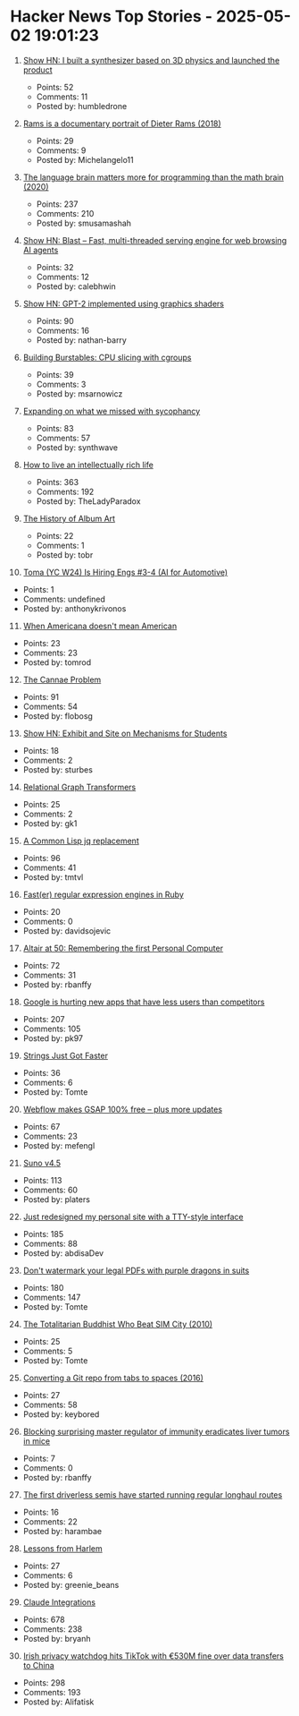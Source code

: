 # Hacker News Top Stories - 2025-05-02 19:01:23

1. [Show HN: I built a synthesizer based on 3D physics and launched the product](https://anukari.com)
   - Points: 52
   - Comments: 11
   - Posted by: humbledrone

2. [Rams is a documentary portrait of Dieter Rams (2018)](https://www.hustwit.com/rams)
   - Points: 29
   - Comments: 9
   - Posted by: Michelangelo11

3. [The language brain matters more for programming than the math brain (2020)](https://massivesci.com/articles/programming-math-language-python-women-in-science/)
   - Points: 237
   - Comments: 210
   - Posted by: smusamashah

4. [Show HN: Blast – Fast, multi-threaded serving engine for web browsing AI agents](https://github.com/stanford-mast/blast)
   - Points: 32
   - Comments: 12
   - Posted by: calebhwin

5. [Show HN: GPT-2 implemented using graphics shaders](https://github.com/nathan-barry/gpt2-webgl)
   - Points: 90
   - Comments: 16
   - Posted by: nathan-barry

6. [Building Burstables: CPU slicing with cgroups](https://www.ubicloud.com/blog/building-burstables-cpu-slicing-with-cgroups)
   - Points: 39
   - Comments: 3
   - Posted by: msarnowicz

7. [Expanding on what we missed with sycophancy](https://openai.com/index/expanding-on-sycophancy/)
   - Points: 83
   - Comments: 57
   - Posted by: synthwave

8. [How to live an intellectually rich life](https://utsavmamoria.substack.com/p/how-to-live-an-intellectually-rich)
   - Points: 363
   - Comments: 192
   - Posted by: TheLadyParadox

9. [The History of Album Art](https://matthewstrom.com/writing/album-art/)
   - Points: 22
   - Comments: 1
   - Posted by: tobr

10. [Toma (YC W24) Is Hiring Engs #3-4 (AI for Automotive)](https://www.ycombinator.com/companies/toma/jobs)
   - Points: 1
   - Comments: undefined
   - Posted by: anthonykrivonos

11. [When Americana doesn't mean American](https://deeprootsmag.org/2017/09/18/over-there-when-americana-doesnt-mean-american/)
   - Points: 23
   - Comments: 23
   - Posted by: tomrod

12. [The Cannae Problem](https://www.joanwestenberg.com/the-cannae-problem/)
   - Points: 91
   - Comments: 54
   - Posted by: flobosg

13. [Show HN: Exhibit and Site on Mechanisms for Students](https://mechanical-library.org/)
   - Points: 18
   - Comments: 2
   - Posted by: sturbes

14. [Relational Graph Transformers](https://kumo.ai/research/relational-graph-transformers/)
   - Points: 25
   - Comments: 2
   - Posted by: gk1

15. [A Common Lisp jq replacement](https://world-playground-deceit.net/blog/2025/03/a-common-lisp-jq-replacement.html)
   - Points: 96
   - Comments: 41
   - Posted by: tmtvl

16. [Fast(er) regular expression engines in Ruby](https://serpapi.com/blog/faster-regular-expression-engines-in-ruby/)
   - Points: 20
   - Comments: 0
   - Posted by: davidsojevic

17. [Altair at 50: Remembering the first Personal Computer](https://www.goto10retro.com/p/altair-at-50-remembering-the-first)
   - Points: 72
   - Comments: 31
   - Posted by: rbanffy

18. [Google is hurting new apps that have less users than competitors](https://support.google.com/googleplay/android-developer/thread/330114530/fewer-users-warning-hurting-specialized-and-new-apps-need-answers?hl=en)
   - Points: 207
   - Comments: 105
   - Posted by: pk97

19. [Strings Just Got Faster](https://inside.java/2025/05/01/strings-just-got-faster/)
   - Points: 36
   - Comments: 6
   - Posted by: Tomte

20. [Webflow makes GSAP 100% free – plus more updates](https://webflow.com/blog/gsap-becomes-free)
   - Points: 67
   - Comments: 23
   - Posted by: mefengl

21. [Suno v4.5](https://suno.com/explore/)
   - Points: 113
   - Comments: 60
   - Posted by: platers

22. [Just redesigned my personal site with a TTY-style interface](https://www.abdisa.me/)
   - Points: 185
   - Comments: 88
   - Posted by: abdisaDev

23. [Don't watermark your legal PDFs with purple dragons in suits](https://arstechnica.com/tech-policy/2025/05/dont-watermark-your-legal-pdfs-with-purple-dragons-in-suits/)
   - Points: 180
   - Comments: 147
   - Posted by: Tomte

24. [The Totalitarian Buddhist Who Beat SIM City (2010)](https://web.archive.org/web/20211117094441/https://www.vice.com/en/article/4w4kg3/the-totalitarian-buddhist-who-beat-sim-city)
   - Points: 25
   - Comments: 5
   - Posted by: Tomte

25. [Converting a Git repo from tabs to spaces (2016)](https://eev.ee/blog/2016/06/04/converting-a-git-repo-from-tabs-to-spaces/)
   - Points: 27
   - Comments: 58
   - Posted by: keybored

26. [Blocking surprising master regulator of immunity eradicates liver tumors in mice](https://med.stanford.edu/news/all-news/2025/04/epo-tumors.html)
   - Points: 7
   - Comments: 0
   - Posted by: rbanffy

27. [The first driverless semis have started running regular longhaul routes](https://www.cnn.com/2025/05/01/business/first-driverless-semis-started-regular-routes)
   - Points: 16
   - Comments: 22
   - Posted by: harambae

28. [Lessons from Harlem](https://theamericanscholar.org/lessons-from-harlem/)
   - Points: 27
   - Comments: 6
   - Posted by: greenie_beans

29. [Claude Integrations](https://www.anthropic.com/news/integrations)
   - Points: 678
   - Comments: 238
   - Posted by: bryanh

30. [Irish privacy watchdog hits TikTok with €530M fine over data transfers to China](https://apnews.com/article/tiktok-ireland-european-union-data-privacy-regulation-d386ec74becc716905d7f686d6a448e2)
   - Points: 298
   - Comments: 193
   - Posted by: Alifatisk

